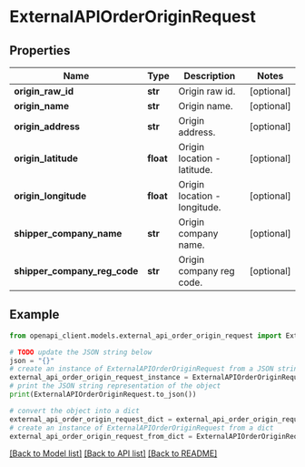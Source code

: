 # ExternalAPIOrderOriginRequest


## Properties

Name | Type | Description | Notes
------------ | ------------- | ------------- | -------------
**origin_raw_id** | **str** | Origin raw id. | [optional] 
**origin_name** | **str** | Origin name. | [optional] 
**origin_address** | **str** | Origin address. | [optional] 
**origin_latitude** | **float** | Origin location - latitude. | [optional] 
**origin_longitude** | **float** | Origin location - longitude. | [optional] 
**shipper_company_name** | **str** | Origin company name. | [optional] 
**shipper_company_reg_code** | **str** | Origin company reg code. | [optional] 

## Example

```python
from openapi_client.models.external_api_order_origin_request import ExternalAPIOrderOriginRequest

# TODO update the JSON string below
json = "{}"
# create an instance of ExternalAPIOrderOriginRequest from a JSON string
external_api_order_origin_request_instance = ExternalAPIOrderOriginRequest.from_json(json)
# print the JSON string representation of the object
print(ExternalAPIOrderOriginRequest.to_json())

# convert the object into a dict
external_api_order_origin_request_dict = external_api_order_origin_request_instance.to_dict()
# create an instance of ExternalAPIOrderOriginRequest from a dict
external_api_order_origin_request_from_dict = ExternalAPIOrderOriginRequest.from_dict(external_api_order_origin_request_dict)
```
[[Back to Model list]](../README.md#documentation-for-models) [[Back to API list]](../README.md#documentation-for-api-endpoints) [[Back to README]](../README.md)



